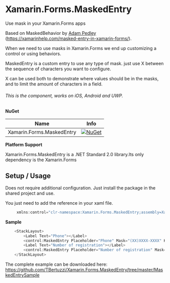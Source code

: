 # Xamarin.Forms.MaskedEntry

Use mask in your Xamarin.Forms apps

Based on MaskedBehavior by [Adam Pedley](https://github.com/adamped) (https://xamarinhelp.com/masked-entry-in-xamarin-forms/).

When we need to use masks in Xamarin.Forms we end up customizing a control or using behaviors.

MaskedEntry is a custom entry to use any type of mask. just use X between the sequence of characters you want to configure.

X can be used both to demonstrate where values ​​should be in the masks, and to limit the amount of characters in a field.

###### This is the component, works on iOS, Android and UWP.

**NuGet**

|Name|Info|
| ------------------- | :------------------: |
|Xamarin.Forms.MaskedEntry|[![NuGet](https://buildstats.info/nuget/Xamarin.Forms.MaskedEntry)](https://www.nuget.org/packages/Xamarin.Forms.MaskedEntry/)|


**Platform Support**

Xamarin.Forms.MaskedEntry is a .NET Standard 2.0 library.Its only dependency is the Xamarin.Forms

## Setup / Usage

Does not require additional configuration. Just install the package in the shared project and use.

You just need to add the reference in your xaml file.

```csharp
     xmlns:control="clr-namespace:Xamarin.Forms.MaskedEntry;assembly=Xamarin.Forms.MaskedEntry"
```

**Sample**

```csharp
    <StackLayout>
        <Label Text="Phone"></Label>
        <control:MaskedEntry Placeholder="Phone" Mask="(XX)XXXX-XXXX" Keyboard="Numeric" ></control:MaskedEntry>
        <Label Text="Number of registration"></Label>
        <control:MaskedEntry Placeholder="Number of registration" Mask="XXXXX.XXXXX.XX-XX  (XX)" ></control:MaskedEntry>
    </StackLayout>
```

The complete example can be downloaded here: https://github.com/TBertuzzi/Xamarin.Forms.MaskedEntry/tree/master/MaskedEntrySample


